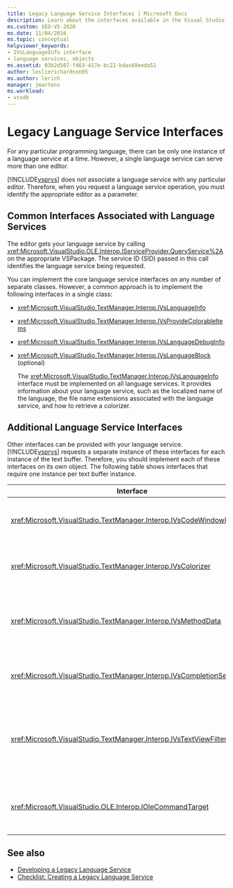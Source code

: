 ```yaml
---
title: Legacy Language Service Interfaces | Microsoft Docs
description: Learn about the interfaces available in the Visual Studio SDK that provide legacy language service features.
ms.custom: SEO-VS-2020 
ms.date: 11/04/2016
ms.topic: conceptual
helpviewer_keywords:
- IVsLanguageInfo interface
- language services, objects
ms.assetid: 03b2d507-f463-417e-bc22-bdac68eeda52
author: leslierichardson95
ms.author: lerich
manager: jmartens
ms.workload:
- vssdk
---
```

# Legacy Language Service Interfaces
For any particular programming language, there can be only one instance of a language service at a time. However, a single language service can serve more than one editor.

 [!INCLUDE[vsprvs](../../code-quality/includes/vsprvs_md.md)] does not associate a language service with any particular editor. Therefore, when you request a language service operation, you must identify the appropriate editor as a parameter.

## Common Interfaces Associated with Language Services
 The editor gets your language service by calling <xref:Microsoft.VisualStudio.OLE.Interop.IServiceProvider.QueryService%2A> on the appropriate VSPackage. The service ID (SID) passed in this call identifies the language service being requested.

 You can implement the core language service interfaces on any number of separate classes. However, a common approach is to implement the following interfaces in a single class:

- <xref:Microsoft.VisualStudio.TextManager.Interop.IVsLanguageInfo>

- <xref:Microsoft.VisualStudio.TextManager.Interop.IVsProvideColorableItems>

- <xref:Microsoft.VisualStudio.TextManager.Interop.IVsLanguageDebugInfo>

- <xref:Microsoft.VisualStudio.TextManager.Interop.IVsLanguageBlock> (optional)

  The <xref:Microsoft.VisualStudio.TextManager.Interop.IVsLanguageInfo> interface must be implemented on all language services. It provides information about your language service, such as the localized name of the language, the file name extensions associated with the language service, and how to retrieve a colorizer.

## Additional Language Service Interfaces
 Other interfaces can be provided with your language service. [!INCLUDE[vsprvs](../../code-quality/includes/vsprvs_md.md)] requests a separate instance of these interfaces for each instance of the text buffer. Therefore, you should implement each of these interfaces on its own object. The following table shows interfaces that require one instance per text buffer instance.

|Interface|Description|
|---------------|-----------------|
|<xref:Microsoft.VisualStudio.TextManager.Interop.IVsCodeWindowManager>|Manages code window adornments, such as the drop-down bar. You can get this interface by using the <xref:Microsoft.VisualStudio.TextManager.Interop.IVsLanguageInfo.GetCodeWindowManager%2A> method. There is one <xref:Microsoft.VisualStudio.TextManager.Interop.IVsCodeWindowManager> per code window.|
|<xref:Microsoft.VisualStudio.TextManager.Interop.IVsColorizer>|Colorizes language keywords and delimiters. You can get this interface by using the <xref:Microsoft.VisualStudio.TextManager.Interop.IVsLanguageInfo.GetColorizer%2A> method. <xref:Microsoft.VisualStudio.TextManager.Interop.IVsColorizer> is called at paint time. Avoid computation-intensive work inside <xref:Microsoft.VisualStudio.TextManager.Interop.IVsColorizer> or performance could suffer.|
|<xref:Microsoft.VisualStudio.TextManager.Interop.IVsMethodData>|Provides IntelliSense parameter tooltips. When the language service recognizes a character that indicates that method data should be displayed, such as an open parenthesis, it calls the <xref:Microsoft.VisualStudio.TextManager.Interop.IVsMethodTipWindow.SetMethodData%2A> method to notify the text view that the language service is ready to display a Parameter Info ToolTip. The text view then calls back into the language service by using the methods of the <xref:Microsoft.VisualStudio.TextManager.Interop.IVsMethodData> interface to get the required information to display the tooltip.|
|<xref:Microsoft.VisualStudio.TextManager.Interop.IVsCompletionSet>|Provides IntelliSense statement completion. When the language service is ready to display a completion list, it calls the <xref:Microsoft.VisualStudio.TextManager.Interop.IVsTextView.UpdateCompletionStatus%2A> method on the text view. The text view then calls back into the language service by using methods on the <xref:Microsoft.VisualStudio.TextManager.Interop.IVsCompletionSet> object.|
|<xref:Microsoft.VisualStudio.TextManager.Interop.IVsTextViewFilter>|Allows for modification of the text view using the command handler. The class in which you implement the <xref:Microsoft.VisualStudio.TextManager.Interop.IVsTextViewFilter> interface must also implement the <xref:Microsoft.VisualStudio.OLE.Interop.IOleCommandTarget> interface. The text view retrieves the <xref:Microsoft.VisualStudio.TextManager.Interop.IVsTextViewFilter> object by querying the <xref:Microsoft.VisualStudio.OLE.Interop.IOleCommandTarget> object that is passed into the <xref:Microsoft.VisualStudio.TextManager.Interop.IVsTextView.AddCommandFilter%2A> method. There should be one <xref:Microsoft.VisualStudio.TextManager.Interop.IVsTextViewFilter> object for each view.|
|<xref:Microsoft.VisualStudio.OLE.Interop.IOleCommandTarget>|Intercepts commands that the user types into the code window. Monitor output from your <xref:Microsoft.VisualStudio.OLE.Interop.IOleCommandTarget> implementation to provide custom completion information and view modification<br /><br /> To pass your <xref:Microsoft.VisualStudio.OLE.Interop.IOleCommandTarget> object to the text view, call <xref:Microsoft.VisualStudio.TextManager.Interop.IVsTextView.AddCommandFilter%2A>.|

## See also
- [Developing a Legacy Language Service](../../extensibility/internals/developing-a-legacy-language-service.md)
- [Checklist: Creating a Legacy Language Service](../../extensibility/internals/checklist-creating-a-legacy-language-service.md)
